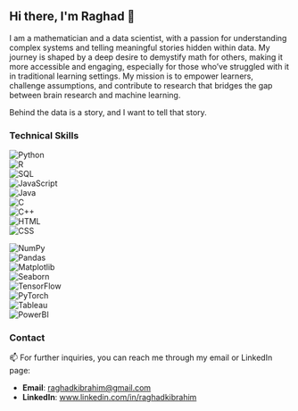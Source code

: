 ## Hi there, I'm Raghad 🌟 

I am a mathematician and a data scientist, with a passion for understanding complex systems and telling meaningful stories hidden within data. My journey is shaped by a deep desire to demystify math for others, making it more accessible and engaging, especially for those who’ve struggled with it in traditional learning settings. My mission is to empower learners, challenge assumptions, and contribute to research that bridges the gap between brain research and machine learning.

Behind the data is a story, and I want to tell that story.

### Technical Skills

![Python](https://img.shields.io/badge/Code-Python-blue)  
![R](https://img.shields.io/badge/Code-R-blueviolet)  
![SQL](https://img.shields.io/badge/Database-SQL-orange)  
![JavaScript](https://img.shields.io/badge/Code-JavaScript-yellow)  
![Java](https://img.shields.io/badge/Code-Java-red)  
![C](https://img.shields.io/badge/Code-C-lightgrey)  
![C++](https://img.shields.io/badge/Code-C%2B%2B-teal)  
![HTML](https://img.shields.io/badge/Markup-HTML-orange)  
![CSS](https://img.shields.io/badge/Style-CSS-blue)

![NumPy](https://img.shields.io/badge/Library-NumPy-green)  
![Pandas](https://img.shields.io/badge/Library-Pandas-darkgreen)  
![Matplotlib](https://img.shields.io/badge/Visualization-Matplotlib-brightgreen)  
![Seaborn](https://img.shields.io/badge/Visualization-Seaborn-darkblue)  
![TensorFlow](https://img.shields.io/badge/Framework-TensorFlow-orange)  
![PyTorch](https://img.shields.io/badge/Framework-PyTorch-lightcoral)  
![Tableau](https://img.shields.io/badge/Visualization-Tableau-navy)  
![PowerBI](https://img.shields.io/badge/Visualization-PowerBI-gold)


### Contact

📫 For further inquiries, you can reach me through my email or LinkedIn page:

- **Email**: raghadkibrahim@gmail.com
- **LinkedIn**: www.linkedin.com/in/raghadkibrahim
